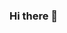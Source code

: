 ### Hi there 👋

<!--
**fickjr/fickjr** is a ✨ _special_ ✨ repository because its `README.md` (this file) appears on your GitHub profile.

Here are some ideas to get you started:

-I would like to learn more about IRX4 Plus 2.4G 4-in1 TX module
           
I use OPENTX ACCST QX7 TX


